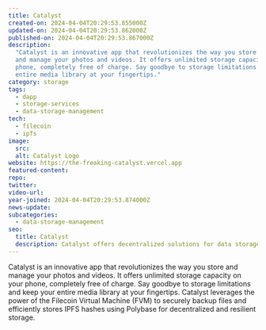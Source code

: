```yaml
---
title: Catalyst
created-on: 2024-04-04T20:29:53.855000Z
updated-on: 2024-04-04T20:29:53.862000Z
published-on: 2024-04-04T20:29:53.867000Z
description:
  "Catalyst is an innovative app that revolutionizes the way you store
  and manage your photos and videos. It offers unlimited storage capacity on your
  phone, completely free of charge. Say goodbye to storage limitations and keep your
  entire media library at your fingertips."
category: storage
tags:
  - dapp
  - storage-services
  - data-storage-management
tech:
  - filecoin
  - ipfs
image:
  src:
  alt: Catalyst Logo
website: https://the-freaking-catalyst.vercel.app
featured-content:
repo:
twitter:
video-url:
year-joined: 2024-04-04T20:29:53.874000Z
news-update:
subcategories:
  - data-storage-management
seo:
  title: Catalyst
  description: Catalyst offers decentralized solutions for data storage and retrieval.
---
```


Catalyst is an innovative app that revolutionizes the way you store and manage your photos and videos. It offers unlimited storage capacity on your phone, completely free of charge. Say goodbye to storage limitations and keep your entire media library at your fingertips. Catalyst leverages the power of the Filecoin Virtual Machine (FVM) to securely backup files and efficiently stores IPFS hashes using Polybase for decentralized and resilient storage.
